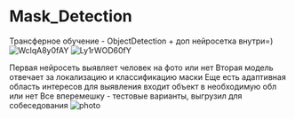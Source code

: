 # Mask_Detection
 Трансферное обучение - ObjectDetection + доп нейросетка внутри=)
![WclqA8y0fAY](https://user-images.githubusercontent.com/55453859/114118284-380f5000-98f1-11eb-863c-116ce22ea604.jpg)
![Ly1rWOD60fY](https://user-images.githubusercontent.com/55453859/114118291-3a71aa00-98f1-11eb-8059-c4276a49521d.jpg)


Первая нейросеть выявляет человек на фото или нет
Вторая модель отвечает за локализацию и классификацию маски
Еще есть адаптивная область интересов для выявления входит объект в необходимую обл или нет
Все вперемешку - тестовые варианты, выгрузил для собеседования
![photo](https://user-images.githubusercontent.com/55453859/114118500-95a39c80-98f1-11eb-8cdd-2232e43a84e0.png)
